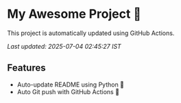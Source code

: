 # My Awesome Project 🚀

This project is automatically updated using GitHub Actions.

_Last updated: 2025-07-04 02:45:27 IST_

## Features
- Auto-update README using Python 🐍
- Auto Git push with GitHub Actions 🤖
